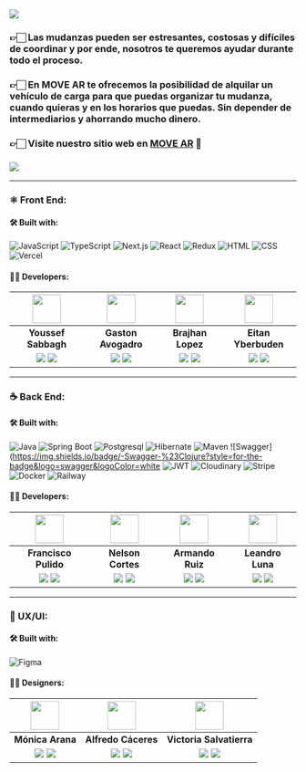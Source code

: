 <img align="center" src="https://res.cloudinary.com/dqkkehztd/image/upload/v1681943615/readme/vz9kz18jvhkosw6ic4ps.png">


<h3>👉🏻 Las mudanzas pueden ser estresantes, costosas y difíciles de coordinar y por ende, nosotros te queremos ayudar durante todo el proceso. </h3>

<h3>👉🏻 En MOVE AR te ofrecemos la posibilidad de alquilar un vehículo de carga para que puedas organizar tu mudanza, cuando quieras y en los horarios que puedas. Sin depender de intermediarios y ahorrando mucho dinero.</h3>

<h3>👉🏻 <b>Visite nuestro sitio web en <a href="https://s7-12-m-javareact.vercel.app/" target="_blank">MOVE AR</a> 🚛</b></h3>

<h3><a href="https://www.youtube.com/" target="_blank"> <img src="https://img.shields.io/badge/Video Preview%20-%23FF0000.svg?&style=for-the-badge&logo=YouTube&logoColor=white"/></a></h3>

<hr/>


### ⚛️ Front End:

#### 🛠️ Built with:

![JavaScript](https://img.shields.io/badge/JavaScript-F7DF1E?style=for-the-badge&logo=JavaScript&logoColor=black) 
![TypeScript](https://img.shields.io/badge/TypeScript-3178C6?style=for-the-badge&logo=TypeScript&logoColor=white) 
![Next.js](https://img.shields.io/badge/Next.js-000000?style=for-the-badge&logo=Next.js&logoColor=white) 
![React](https://img.shields.io/badge/React-61DAFB?style=for-the-badge&logo=React&logoColor=white) 
![Redux](https://img.shields.io/badge/Redux-764ABC?style=for-the-badge&logo=Redux&logoColor=white) 
![HTML](https://img.shields.io/badge/HTML5-E34F26?style=for-the-badge&logo=HTML5&logoColor=white) 
![CSS](https://img.shields.io/badge/CSS3-1572B6?style=for-the-badge&logo=CSS3&logoColor=white) 
![Vercel](https://img.shields.io/badge/Vercel-000000?style=for-the-badge&logo=Vercel&logoColor=white)


#### 🧑‍💻 Developers:

| <img src="https://res.cloudinary.com/dqkkehztd/image/upload/v1681946264/readme/umdkjc0xjdskxazyqgon.jpg" width=50>| <img src="https://res.cloudinary.com/dqkkehztd/image/upload/v1681946264/readme/r2p0aijcz0q8ozmomvsp.jpg" width=50>| <img src="https://res.cloudinary.com/dqkkehztd/image/upload/v1681946601/readme/s2m2rdvkd4tb1yhrnsua.jpg" width=50>| <img src="https://res.cloudinary.com/dqkkehztd/image/upload/v1681947822/readme/zzzbiaiwteyuoojsq5hm.jpg" width=50>|
|:-:|:-:|:-:|:-:|
| **Youssef Sabbagh**| **Gaston Avogadro**| **Brajhan Lopez**| **Eitan Yberbuden**|
| <a href="https://github.com/TaguaraDigital" target="_blank"><img src="https://img.shields.io/badge/github-%23121011.svg?&style=for-the-badge&logo=github&logoColor=white"/></a> <a href="https://www.linkedin.com/in/youssef-sabbagh/" target="_blank"><img src="https://img.shields.io/badge/linkedin%20-%230077B5.svg?&style=for-the-badge&logo=linkedin&logoColor=white"/></a> | <a href="https://github.com/GastonAvogadro/" target="_blank"><img src="https://img.shields.io/badge/github-%23121011.svg?&style=for-the-badge&logo=github&logoColor=white"/></a> <a href="https://www.linkedin.com/in/gaston-avogadro" target="_blank"><img src="https://img.shields.io/badge/linkedin%20-%230077B5.svg?&style=for-the-badge&logo=linkedin&logoColor=white"/></a> | <a href="https://github.com/BrajhanLop" target="_blank"><img src="https://img.shields.io/badge/github-%23121011.svg?&style=for-the-badge&logo=github&logoColor=white"/></a> <a href="https://www.linkedin.com/in/brajhanlopez" target="_blank"><img src="https://img.shields.io/badge/linkedin%20-%230077B5.svg?&style=for-the-badge&logo=linkedin&logoColor=white"/></a> | <a href="https://github.com/eitan230" target="_blank"><img src="https://img.shields.io/badge/github-%23121011.svg?&style=for-the-badge&logo=github&logoColor=white"/></a> <a href="https://www.linkedin.com/in/eitan-sanabria-yberbuden-3b1a16237/" target="_blank"><img src="https://img.shields.io/badge/linkedin%20-%230077B5.svg?&style=for-the-badge&logo=linkedin&logoColor=white"/></a> |

<hr/>

### ☕ Back End:

#### 🛠️ Built with:

![Java](https://img.shields.io/badge/Java-007396?style=for-the-badge&logo=java&logoColor=white)
![Spring Boot](https://img.shields.io/badge/Spring_Boot-6DB33F?style=for-the-badge&logo=Spring%20Boot&logoColor=white)
![Postgresql](https://img.shields.io/badge/PostgreSQL-336791?style=for-the-badge&logo=PostgreSQL&logoColor=white)
![Hibernate](https://img.shields.io/badge/Hibernate-59666C?style=for-the-badge&logo=Hibernate&logoColor=white)
![Maven](https://img.shields.io/badge/Maven-C71A36?style=for-the-badge&logo=Apache%20Maven&logoColor=white)
![Swagger](https://img.shields.io/badge/-Swagger-%23Clojure?style=for-the-badge&logo=swagger&logoColor=white
![JWT](https://img.shields.io/badge/JWT-black?style=for-the-badge&logo=json-web-tokens&logoColor=white)
![Cloudinary](https://img.shields.io/badge/Cloudinary-7E57C2?style=for-the-badge&logo=Cloudinary&logoColor=white)
![Stripe](https://img.shields.io/badge/Stripe-6772E5?style=for-the-badge&logo=Stripe&logoColor=white)
![Docker](https://img.shields.io/badge/Docker-2496ED?style=for-the-badge&logo=Docker&logoColor=white)
![Railway](https://img.shields.io/badge/Railway-7928C1?style=for-the-badge&logo=Railway&logoColor=white)

#### 🧑‍💻 Developers:

| <img src="https://res.cloudinary.com/dqkkehztd/image/upload/v1681943770/readme/thm4sniemmlxs0mdqzd8.png" width=50>| <img src="https://res.cloudinary.com/dqkkehztd/image/upload/v1681946820/readme/ewmb83tbh6kouwvspd6v.jpg" width=50>| <img src="https://res.cloudinary.com/dqkkehztd/image/upload/v1681946601/readme/ggb8cgny4tlty884hdnr.jpg" width=50>| <img src="https://res.cloudinary.com/dqkkehztd/image/upload/v1681946914/readme/t814uvlq0clvbehwaey4.jpg" width=50>|
|:-:|:-:|:-:|:-:|
| **Francisco Pulido**| **Nelson Cortes**| **Armando Ruiz**| **Leandro Luna**|
| <a href="https://github.com/pulidodev" target="_blank"><img src="https://img.shields.io/badge/github-%23121011.svg?&style=for-the-badge&logo=github&logoColor=white"/></a> <a href="https://www.linkedin.com/in/pulidodev/" target="_blank"><img src="https://img.shields.io/badge/linkedin%20-%230077B5.svg?&style=for-the-badge&logo=linkedin&logoColor=white"/></a> | <a href="https://github.com/Nelsondmondragon" target="_blank"><img src="https://img.shields.io/badge/github-%23121011.svg?&style=for-the-badge&logo=github&logoColor=white"/></a> <a href="https://www.linkedin.com/in/nedacort/" target="_blank"><img src="https://img.shields.io/badge/linkedin%20-%230077B5.svg?&style=for-the-badge&logo=linkedin&logoColor=white"/></a> | <a href="https://github.com/ArielRzz" target="_blank"><img src="https://img.shields.io/badge/github-%23121011.svg?&style=for-the-badge&logo=github&logoColor=white"/></a> <a href="https://www.linkedin.com/in/ruizarmandoariel"><img src="https://img.shields.io/badge/linkedin%20-%230077B5.svg?&style=for-the-badge&logo=linkedin&logoColor=white"/></a> | <a href="https://github.com/lnxxxxxxxx" target="_blank"><img src="https://img.shields.io/badge/github-%23121011.svg?&style=for-the-badge&logo=github&logoColor=white"/></a> <a href="https://www.linkedin.com/in/leandro-matias-luna-a572731a5/" target="_blank"><img src="https://img.shields.io/badge/linkedin%20-%230077B5.svg?&style=for-the-badge&logo=linkedin&logoColor=white"/></a> |

<hr/>

### 🎨 UX/UI:

#### 🛠️ Built with:

![Figma](https://img.shields.io/badge/Figma-%23F24E1E.svg?style=for-the-badge&logo=Figma&logoColor=white)

#### 🧑‍💻 Designers:

| <img src="https://res.cloudinary.com/dqkkehztd/image/upload/v1681946264/readme/ma5coacaaiwbelmhldzi.jpg" width=50>| <img src="https://res.cloudinary.com/dqkkehztd/image/upload/v1681946264/readme/qb6dm8bt0n1k5x6gwcpt.jpg" width=50>| <img src="https://res.cloudinary.com/dqkkehztd/image/upload/v1681946264/readme/b7nbbxwibd55pgqdgvfx.jpg" width=50>|
|:-:|:-:|:-:|
| **Mónica Arana**| **Alfredo Cáceres**| **Victoria Salvatierra**|
| <a href="https://behance.net" target="_blank"><img src="https://img.shields.io/badge/Behance-1769ff?style=for-the-badge&logo=behance&logoColor=white"/></a> <a href="https://www.linkedin.com/in/m%C3%B3nica-arana-32b97429/" target="_blank"><img src="https://img.shields.io/badge/linkedin%20-%230077B5.svg?&style=for-the-badge&logo=linkedin&logoColor=white"/></a> | <a href="https://behance.net/alfredocaceres1" target="_blank"><img src="https://img.shields.io/badge/Behance-1769ff?style=for-the-badge&logo=behance&logoColor=white"/></a> <a href="https://linkedin.com/in/alfredocaceresux/" target="_blank"><img src="https://img.shields.io/badge/linkedin%20-%230077B5.svg?&style=for-the-badge&logo=linkedin&logoColor=white"/></a> | <a href=" https://behance.net/vickysalvati" target="_blank"><img src="https://img.shields.io/badge/Behance-1769ff?style=for-the-badge&logo=behance&logoColor=white"/></a> <a href="https://www.linkedin.com/in/victoriassalvatierra" target="_blank"><img src="https://img.shields.io/badge/linkedin%20-%230077B5.svg?&style=for-the-badge&logo=linkedin&logoColor=white"/></a> |
